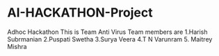 # AI-HACKATHON-Project
Adhoc Hackathon
This is Team Anti Virus
Team members are
1.Harish Subrmanian
2.Puspati Swetha
3.Surya Veera
4.T N Varunram
5. Maitrey Mishra

